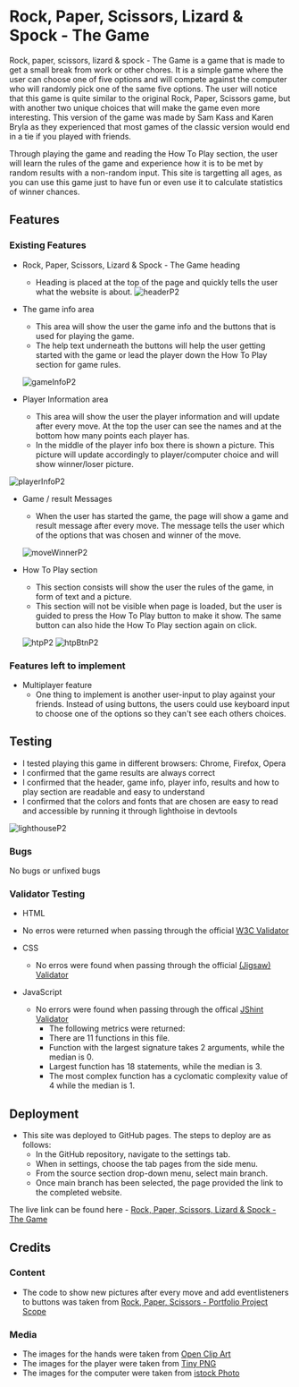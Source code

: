 # Rock, Paper, Scissors, Lizard & Spock - The Game
Rock, paper, scissors, lizard & spock - The Game is a game that is made to get a small break from work or other chores. It is a simple game where the user can choose one of five options and will compete against the computer who will randomly pick one of the same five options.
The user will notice that this game is quite similar to the original Rock, Paper, Scissors game, but with another two unique choices that will make the game even more interesting. This version of the game was made by Sam Kass and Karen Bryla as they experienced that most games of the classic version would end in a tie if you played with friends.  

Through playing the game and reading the How To Play section, the user will learn the rules of the game and experience how it is to be met by random results with a non-random input. This site is targetting all ages, as you can use this game just to have fun or even use it to calculate statistics of winner chances.

## Features

### Existing Features

- Rock, Paper, Scissors, Lizard & Spock - The Game heading
  - Heading is placed at the top of the page and quickly tells the user what the website is about. 
  ![headerP2](https://user-images.githubusercontent.com/43667190/153362323-a05b8f2f-f97e-4f03-8b91-cba433fb357f.PNG)

- The game info area
  - This area will show the user the game info and the buttons that is used for playing the game. 
  - The help text underneath the buttons will help the user getting started with the game or lead the player down the How To Play section for game rules.
  
  ![gameInfoP2](https://user-images.githubusercontent.com/43667190/153363216-9c780715-677a-47b8-8e98-6acf5d7413b3.PNG)

- Player Information area
  - This area will show the user the player information and will update after every move. At the top the user can see the names and at the bottom how many points each player has.
  - In the middle of the player info box there is shown a picture. This picture will update accordingly to player/computer choice and will show winner/loser picture. 

![playerInfoP2](https://user-images.githubusercontent.com/43667190/153364462-5169a7c0-395a-4409-958a-e4131dfdf2f7.PNG)

- Game / result Messages
  - When the user has started the game, the page will show a game and result message after every move. The message tells the user which of the options that was chosen and winner of the move.
  
  ![moveWinnerP2](https://user-images.githubusercontent.com/43667190/153365227-c1aa5b39-e9a9-4b5a-b52c-a89ec49cbb24.PNG)

- How To Play section
  - This section consists will show the user the rules of the game, in form of text and a picture. 
  - This section will not be visible when page is loaded, but the user is guided to press the How To Play button to make it show. The same button can also hide the How To Play section again on click. 
  
  ![htpP2](https://user-images.githubusercontent.com/43667190/153365951-e71a4d11-a3f0-4dcb-a397-3234a640d905.PNG) ![htpBtnP2](https://user-images.githubusercontent.com/43667190/153365970-00b0cc20-e90d-4e64-8bdb-a69db5aa8574.PNG)

### Features left to implement

- Multiplayer feature
  - One thing to implement is another user-input to play against your friends. Instead of using buttons, the users could use keyboard input to choose one of the options so they can't see each others choices.

## Testing

- I tested playing this game in different browsers: Chrome, Firefox, Opera
- I confirmed that the game results are always correct
- I confirmed that the header, game info, player info, results and how to play section are readable and easy to understand
- I confirmed that the colors and fonts that are chosen are easy to read and accessible by running it through lighthoise in devtools

![lighthouseP2](https://user-images.githubusercontent.com/43667190/153368190-c865a285-0186-47ab-a90d-bdabd96bb33c.PNG)

### Bugs

No bugs or unfixed bugs

### Validator Testing

- HTML
 - No erros were returned when passing through the official [W3C Validator](https://validator.w3.org/nu/?doc=https%3A%2F%2Fsimonmortensen23.github.io%2FRPSLS-TheGame%2F)

- CSS
  - No erros were found when passing through the official [(Jigsaw) Validator](https://jigsaw.w3.org/css-validator/validator?uri=https%3A%2F%2Fsimonmortensen23.github.io%2FRPSLS-TheGame%2F&profile=css3svg&usermedium=all&warning=1&vextwarning=&lang=en)

- JavaScript
  - No errors were found when passing through the offical [JShint Validator](https://jshint.com/)
    - The following metrics were returned:
    - There are 11 functions in this file.
    - Function with the largest signature takes 2 arguments, while the median is 0.
    - Largest function has 18 statements, while the median is 3.
    - The most complex function has a cyclomatic complexity value of 4 while the median is 1.


## Deployment
- This site was deployed to GitHub pages. The steps to deploy are as follows:
  - In the GitHub repository, navigate to the settings tab.
  - When in settings, choose the tab pages from the side menu.
  - From the source section drop-down menu, select main branch.
  - Once main branch has been selected, the page provided the link to the completed website.

The live link can be found here - [Rock, Paper, Scissors, Lizard & Spock - The Game](https://simonmortensen23.github.io/RPSLS-TheGame/)

## Credits

### Content
- The code to show new pictures after every move and add eventlisteners to buttons was taken from [Rock, Paper, Scissors - Portfolio Project Scope](https://learn.codeinstitute.net/courses/course-v1:CodeInstitute+JSE_PAGPPF+2021_Q2/courseware/30137de05cd847d1a6b6d2c7338c4655/c3bd296fe9d643af86e76e830e1470dd/)

### Media
- The images for the hands were taken from [Open Clip Art](openclipart.org)
- The images for the player were taken from [Tiny PNG](tinypng.com)
- The images for the computer were taken from [istock Photo](media.istockphoto.com)
